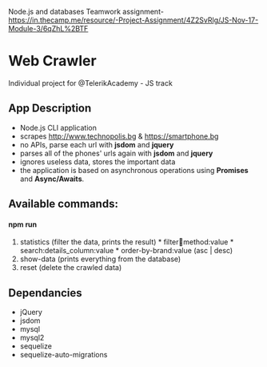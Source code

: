 Node.js and databases Teamwork assignment- https://in.thecamp.me/resource/-Project-Assignment/4Z2SvRlg/JS-Nov-17-Module-3/6qZhL%2BTF





# Web Crawler

Individual project for @TelerikAcademy - JS track

## App Description

* Node.js CLI application
* scrapes http://www.technopolis.bg & https://smartphone.bg
* no APIs, parse each url with __jsdom__ and  __jquery__ 
* parses all of the phones' urls again with __jsdom__ and __jquery__ 
* ignores useless data, stores the important data 
* the application is based on asynchronous operations using __Promises__ and __Async/Awaits__.

## Available commands:

#### npm run 

  1. statistics (filter the data, prints the result)
    * filter:ram:method:value
    * search:details_column:value
    * order-by-brand:value (asc | desc)
  1. show-data (prints everything from the database)
  1. reset (delete the crawled data)


## Dependancies

  * jQuery
  * jsdom
  * mysql
  * mysql2
  * sequelize
  * sequelize-auto-migrations
